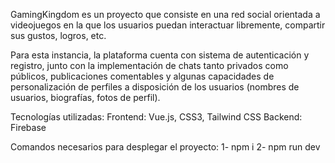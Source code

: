 GamingKingdom es un proyecto que consiste en una red social orientada a videojuegos en la que los usuarios puedan interactuar libremente, compartir sus gustos, logros, etc. 

Para esta instancia, la plataforma cuenta con sistema de autenticación y registro, junto con la implementación de chats tanto privados como públicos, publicaciones comentables y algunas capacidades de personalización de perfiles a disposición de los usuarios (nombres de usuarios, biografías, fotos de perfil).

Tecnologías utilizadas:
Frontend: Vue.js, CSS3, Tailwind CSS
Backend: Firebase

Comandos necesarios para desplegar el proyecto:
1- npm i
2- npm run dev